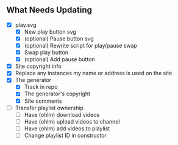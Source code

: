 ## What Needs Updating

- [x] play.svg
  - [x] New play button svg
  - [x] (optional) Pause button svg
  - [x] (optional) Rewrite script for play/pause swap
  - [x] Swap play button
  - [x] (optional) Add pause button
- [x] Site copyright info
- [x] Replace any instances my name or address is used on the site
- [x] The generator
  - [x] Track in repo
  - [x] The generator's copyright
  - [x] Site comments
- [ ] Transfer playlist ownership
  - [ ] Have (ohlm) download videos
  - [ ] Have (ohlm) upload videos to channel
  - [ ] Have (ohlm) add videos to playlist
  - [ ] Change playlist ID in constructor

